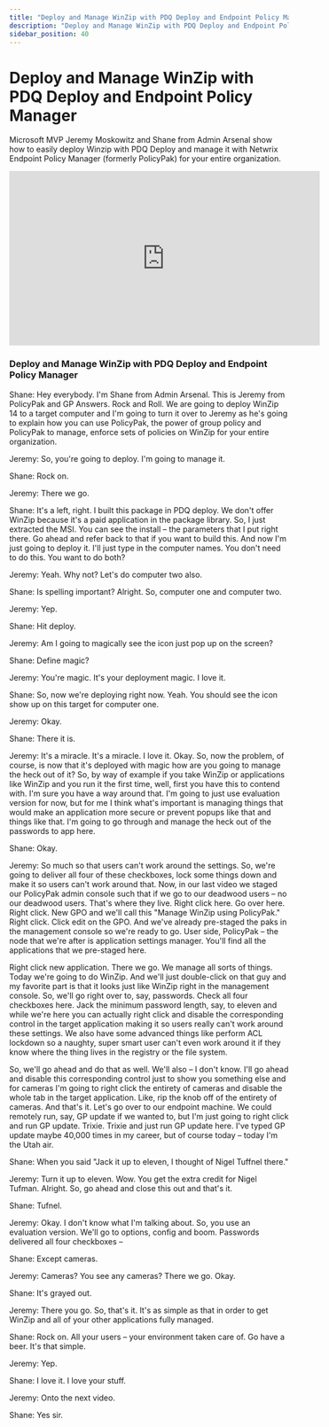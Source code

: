 ```yaml
---
title: "Deploy and Manage WinZip with PDQ Deploy and Endpoint Policy Manager"
description: "Deploy and Manage WinZip with PDQ Deploy and Endpoint Policy Manager"
sidebar_position: 40
---
```

# Deploy and Manage WinZip with PDQ Deploy and Endpoint Policy Manager

Microsoft MVP Jeremy Moskowitz and Shane from Admin Arsenal show how to easily deploy Winzip with
PDQ Deploy and manage it with Netwrix Endpoint Policy Manager (formerly PolicyPak) for your entire
organization.

<iframe width="560" height="315" src="https://www.youtube.com/embed/LiRqOyVXR60?si=Jo5cmCCyDNMavIdV" title="YouTube video player" frameborder="0" allow="accelerometer; autoplay; clipboard-write; encrypted-media; gyroscope; picture-in-picture; web-share" referrerpolicy="strict-origin-when-cross-origin" allowfullscreen></iframe>

### Deploy and Manage WinZip with PDQ Deploy and Endpoint Policy Manager

Shane: Hey everybody. I'm Shane from Admin Arsenal. This is Jeremy from PolicyPak and GP Answers.
Rock and Roll. We are going to deploy WinZip 14 to a target computer and I'm going to turn it over
to Jeremy as he's going to explain how you can use PolicyPak, the power of group policy and
PolicyPak to manage, enforce sets of policies on WinZip for your entire organization.

Jeremy: So, you're going to deploy. I'm going to manage it.

Shane: Rock on.

Jeremy: There we go.

Shane: It's a left, right. I built this package in PDQ deploy. We don't offer WinZip because it's a
paid application in the package library. So, I just extracted the MSI. You can see the install – the
parameters that I put right there. Go ahead and refer back to that if you want to build this. And
now I'm just going to deploy it. I'll just type in the computer names. You don't need to do this.
You want to do both?

Jeremy: Yeah. Why not? Let's do computer two also.

Shane: Is spelling important? Alright. So, computer one and computer two.

Jeremy: Yep.

Shane: Hit deploy.

Jeremy: Am I going to magically see the icon just pop up on the screen?

Shane: Define magic?

Jeremy: You're magic. It's your deployment magic. I love it.

Shane: So, now we're deploying right now. Yeah. You should see the icon show up on this target for
computer one.

Jeremy: Okay.

Shane: There it is.

Jeremy: It's a miracle. It's a miracle. I love it. Okay. So, now the problem, of course, is now that
it's deployed with magic how are you going to manage the heck out of it? So, by way of example if
you take WinZip or applications like WinZip and you run it the first time, well, first you have this
to contend with. I'm sure you have a way around that. I'm going to just use evaluation version for
now, but for me I think what's important is managing things that would make an application more
secure or prevent popups like that and things like that. I'm going to go through and manage the heck
out of the passwords to app here.

Shane: Okay.

Jeremy: So much so that users can't work around the settings. So, we're going to deliver all four of
these checkboxes, lock some things down and make it so users can't work around that. Now, in our
last video we staged our PolicyPak admin console such that if we go to our deadwood users – no our
deadwood users. That's where they live. Right click here. Go over here. Right click. New GPO and
we'll call this "Manage WinZip using PolicyPak." Right click. Click edit on the GPO. And we've
already pre-staged the paks in the management console so we're ready to go. User side, PolicyPak –
the node that we're after is application settings manager. You'll find all the applications that we
pre-staged here.

Right click new application. There we go. We manage all sorts of things. Today we're going to do
WinZip. And we'll just double-click on that guy and my favorite part is that it looks just like
WinZip right in the management console. So, we'll go right over to, say, passwords. Check all four
checkboxes here. Jack the minimum password length, say, to eleven and while we're here you can
actually right click and disable the corresponding control in the target application making it so
users really can't work around these settings. We also have some advanced things like perform ACL
lockdown so a naughty, super smart user can't even work around it if they know where the thing lives
in the registry or the file system.

So, we'll go ahead and do that as well. We'll also – I don't know. I'll go ahead and disable this
corresponding control just to show you something else and for cameras I'm going to right click the
entirety of cameras and disable the whole tab in the target application. Like, rip the knob off of
the entirety of cameras. And that's it. Let's go over to our endpoint machine. We could remotely
run, say, GP update if we wanted to, but I'm just going to right click and run GP update. Trixie.
Trixie and just run GP update here. I've typed GP update maybe 40,000 times in my career, but of
course today – today I'm the Utah air.

Shane: When you said "Jack it up to eleven, I thought of Nigel Tuffnel there."

Jeremy: Turn it up to eleven. Wow. You get the extra credit for Nigel Tufman. Alright. So, go ahead
and close this out and that's it.

Shane: Tufnel.

Jeremy: Okay. I don't know what I'm talking about. So, you use an evaluation version. We'll go to
options, config and boom. Passwords delivered all four checkboxes –

Shane: Except cameras.

Jeremy: Cameras? You see any cameras? There we go. Okay.

Shane: It's grayed out.

Jeremy: There you go. So, that's it. It's as simple as that in order to get WinZip and all of your
other applications fully managed.

Shane: Rock on. All your users – your environment taken care of. Go have a beer. It's that simple.

Jeremy: Yep.

Shane: I love it. I love your stuff.

Jeremy: Onto the next video.

Shane: Yes sir.
